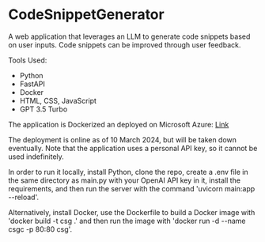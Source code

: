# CodeSnippetGenerator
A web application that leverages an LLM to generate code snippets based on user inputs. Code snippets can be improved through user feedback.

Tools Used:
- Python
- FastAPI
- Docker
- HTML, CSS, JavaScript
- GPT 3.5 Turbo

The application is Dockerized an deployed on Microsoft Azure: [Link](csgdba.accgacdfabgph5ed.japaneast.azurecontainer.io)

The deployment is online as of 10 March 2024, but will be taken down eventually. Note that the application uses a personal API key, so it cannot be used indefinitely.

In order to run it locally, install Python, clone the repo, create a .env file in the same directory as main.py with your OpenAI API key in it, install the requirements, and then run the server with the command 'uvicorn main:app --reload'.

Alternatively, install Docker, use the Dockerfile to build a Docker image with 'docker build -t csg .' and then run the image with 'docker run -d --name csgc -p 80:80 csg'.

